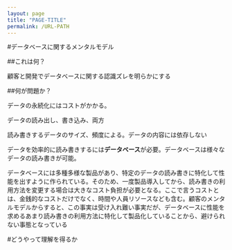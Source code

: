 ```yaml
---
layout: page
title: "PAGE-TITLE"
permalink: /URL-PATH
---
```

#データベースに関するメンタルモデル

##これは何？

顧客と開発でデータベースに関する認識ズレを明らかにする

##何が問題か？

データの永続化にはコストがかかる。

データの読み出し、書き込み、両方

読み書きするデータのサイズ、頻度による。データの内容には依存しない

データを効率的に読み書きするには**データベース**が必要。データベースは様々なデータの読み書きが可能。

データベースには多種多様な製品があり、特定のデータの読み書きに特化して性能を出すように作られている。そのため、一度製品導入してから、読み書きの利用方法を変更する場合は大きなコスト負担が必要となる。ここで言うコストとは、金銭的なコストだけでなく、時間や人員リソースなども含む。顧客のメンタルモデルからすると、この事実は受け入れ難い事実だが、データベースに性能を求めるあまり読み書きの利用方法に特化して製品化していることから、避けられない事態となっている

#どうやって理解を得るか
